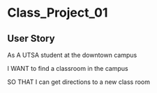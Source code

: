# Class_Project_01

## User Story
As A UTSA student at the downtown campus

I WANT to find a classroom in the campus

SO THAT I can get directions to a new class room
